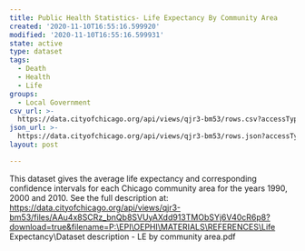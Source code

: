 ```yaml
---
title: Public Health Statistics- Life Expectancy By Community Area
created: '2020-11-10T16:55:16.599920'
modified: '2020-11-10T16:55:16.599931'
state: active
type: dataset
tags:
  - Death
  - Health
  - Life
groups:
  - Local Government
csv_url: >-
  https://data.cityofchicago.org/api/views/qjr3-bm53/rows.csv?accessType=DOWNLOAD
json_url: >-
  https://data.cityofchicago.org/api/views/qjr3-bm53/rows.json?accessType=DOWNLOAD
layout: post

---
```

This dataset gives the average life expectancy and corresponding confidence intervals for each Chicago community area for the years 1990, 2000 and 2010.  See the full description at: https://data.cityofchicago.org/api/views/qjr3-bm53/files/AAu4x8SCRz_bnQb8SVUyAXdd913TMObSYj6V40cR6p8?download=true&filename=P:\EPI\OEPHI\MATERIALS\REFERENCES\Life Expectancy\Dataset description - LE by community area.pdf

